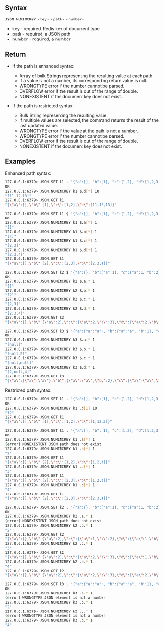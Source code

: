 ## Syntax

```bash
JSON.NUMINCRBY <key> <path> <number>
```

* key - required, Redis key of document type
* path - required, a JSON path
* number - required, a number

## Return

* If the path is enhanced syntax:
    * Array of bulk Strings representing the resulting value at each path.
    * If a value is not a number, its corresponding return value is null.
    * WRONGTYPE error if the number cannot be parsed.
    * OVERFLOW error if the result is out of the range of double.
    * NONEXISTENT if the document key does not exist.

* If the path is restricted syntax:
    * Bulk String representing the resulting value.
    * If multiple values are selected, the command returns the result of the last updated value.
    * WRONGTYPE error if the value at the path is not a number.
    * WRONGTYPE error if the number cannot be parsed.
    * OVERFLOW error if the result is out of the range of double.
    * NONEXISTENT if the document key does not exist.

## Examples

Enhanced path syntax:

```bash
127.0.0.1:6379> JSON.SET k1 . '{"a":[], "b":[1], "c":[1,2], "d":[1,2,3]}'
OK
127.0.0.1:6379> JSON.NUMINCRBY k1 $.d[*] 10
"[11,12,13]"
127.0.0.1:6379> JSON.GET k1
"{\"a\":[],\"b\":[1],\"c\":[1,2],\"d\":[11,12,13]}"

127.0.0.1:6379> JSON.SET k1 $ '{"a":[], "b":[1], "c":[1,2], "d":[1,2,3]}'
OK
127.0.0.1:6379> JSON.NUMINCRBY k1 $.a[*] 1
"[]"
127.0.0.1:6379> JSON.NUMINCRBY k1 $.b[*] 1
"[2]"
127.0.0.1:6379> JSON.NUMINCRBY k1 $.c[*] 1
"[2,3]"
127.0.0.1:6379> JSON.NUMINCRBY k1 $.d[*] 1
"[2,3,4]"
127.0.0.1:6379> JSON.GET k1
"{\"a\":[],\"b\":[2],\"c\":[2,3],\"d\":[2,3,4]}"

127.0.0.1:6379> JSON.SET k2 $ '{"a":{}, "b":{"a":1}, "c":{"a":1, "b":2}, "d":{"a":1, "b":2, "c":3}}'
OK
127.0.0.1:6379> JSON.NUMINCRBY k2 $.a.* 1
"[]"
127.0.0.1:6379> JSON.NUMINCRBY k2 $.b.* 1
"[2]"
127.0.0.1:6379> JSON.NUMINCRBY k2 $.c.* 1
"[2,3]"
127.0.0.1:6379> JSON.NUMINCRBY k2 $.d.* 1
"[2,3,4]"
127.0.0.1:6379> JSON.GET k2
"{\"a\":{},\"b\":{\"a\":2},\"c\":{\"a\":2,\"b\":3},\"d\":{\"a\":2,\"b\":3,\"c\":4}}"

127.0.0.1:6379> JSON.SET k3 $ '{"a":{"a":"a"}, "b":{"a":"a", "b":1}, "c":{"a":"a", "b":"b"}, "d":{"a":1, "b":"b", "c":3}}'
OK
127.0.0.1:6379> JSON.NUMINCRBY k3 $.a.* 1
"[null]"
127.0.0.1:6379> JSON.NUMINCRBY k3 $.b.* 1
"[null,2]"
127.0.0.1:6379> JSON.NUMINCRBY k3 $.c.* 1
"[null,null]"
127.0.0.1:6379> JSON.NUMINCRBY k3 $.d.* 1
"[2,null,4]"
127.0.0.1:6379> JSON.GET k3
"{\"a\":{\"a\":\"a\"},\"b\":{\"a\":\"a\",\"b\":2},\"c\":{\"a\":\"a\",\"b\":\"b\"},\"d\":{\"a\":2,\"b\":\"b\",\"c\":4}}"
```

Restricted path syntax:

```bash
127.0.0.1:6379> JSON.SET k1 . '{"a":[], "b":[1], "c":[1,2], "d":[1,2,3]}'
OK
127.0.0.1:6379> JSON.NUMINCRBY k1 .d[1] 10
"12"
127.0.0.1:6379> JSON.GET k1
"{\"a\":[],\"b\":[1],\"c\":[1,2],\"d\":[1,12,3]}"

127.0.0.1:6379> JSON.SET k1 . '{"a":[], "b":[1], "c":[1,2], "d":[1,2,3]}'
OK
127.0.0.1:6379> JSON.NUMINCRBY k1 .a[*] 1
(error) NONEXISTENT JSON path does not exist
127.0.0.1:6379> JSON.NUMINCRBY k1 .b[*] 1
"2"
127.0.0.1:6379> JSON.GET k1
"{\"a\":[],\"b\":[2],\"c\":[1,2],\"d\":[1,2,3]}"
127.0.0.1:6379> JSON.NUMINCRBY k1 .c[*] 1
"3"
127.0.0.1:6379> JSON.GET k1
"{\"a\":[],\"b\":[2],\"c\":[2,3],\"d\":[1,2,3]}"
127.0.0.1:6379> JSON.NUMINCRBY k1 .d[*] 1
"4"
127.0.0.1:6379> JSON.GET k1
"{\"a\":[],\"b\":[2],\"c\":[2,3],\"d\":[2,3,4]}"

127.0.0.1:6379> JSON.SET k2 . '{"a":{}, "b":{"a":1}, "c":{"a":1, "b":2}, "d":{"a":1, "b":2, "c":3}}'
OK
127.0.0.1:6379> JSON.NUMINCRBY k2 .a.* 1
(error) NONEXISTENT JSON path does not exist
127.0.0.1:6379> JSON.NUMINCRBY k2 .b.* 1
"2"
127.0.0.1:6379> JSON.GET k2
"{\"a\":{},\"b\":{\"a\":2},\"c\":{\"a\":1,\"b\":2},\"d\":{\"a\":1,\"b\":2,\"c\":3}}"
127.0.0.1:6379> JSON.NUMINCRBY k2 .c.* 1
"3"
127.0.0.1:6379> JSON.GET k2
"{\"a\":{},\"b\":{\"a\":2},\"c\":{\"a\":2,\"b\":3},\"d\":{\"a\":1,\"b\":2,\"c\":3}}"
127.0.0.1:6379> JSON.NUMINCRBY k2 .d.* 1
"4"
127.0.0.1:6379> JSON.GET k2
"{\"a\":{},\"b\":{\"a\":2},\"c\":{\"a\":2,\"b\":3},\"d\":{\"a\":2,\"b\":3,\"c\":4}}"

127.0.0.1:6379> JSON.SET k3 . '{"a":{"a":"a"}, "b":{"a":"a", "b":1}, "c":{"a":"a", "b":"b"}, "d":{"a":1, "b":"b", "c":3}}'
OK
127.0.0.1:6379> JSON.NUMINCRBY k3 .a.* 1
(error) WRONGTYPE JSON element is not a number
127.0.0.1:6379> JSON.NUMINCRBY k3 .b.* 1
"2"
127.0.0.1:6379> JSON.NUMINCRBY k3 .c.* 1
(error) WRONGTYPE JSON element is not a number
127.0.0.1:6379> JSON.NUMINCRBY k3 .d.* 1
"4"
```
